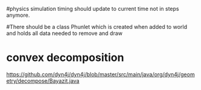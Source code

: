 #physics simulation timing
    should update to current time not in steps anymore.

#There should be a class Phunlet which is created when added to world and holds all data needed to remove and draw

# convex decomposition
https://github.com/dyn4j/dyn4j/blob/master/src/main/java/org/dyn4j/geometry/decompose/Bayazit.java